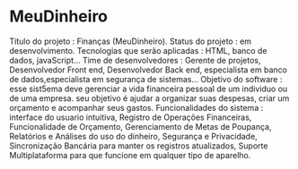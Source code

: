 # MeuDinheiro
Título do projeto : Finanças (MeuDinheiro).
Status do projeto : em desenvolvimento.
Tecnologias que serão aplicadas : HTML, banco de dados, javaScript...
Time de desenvolvedores : Gerente de projetos, Desenvolvedor Front end, Desenvolvedor Back end, especialista em banco de dados,especialista em segurança de sistemas...
Objetivo do software : esse sist5ema deve gerenciar a vida financeira pessoal de um individuo ou de uma empresa. seu objetivo é ajudar a organizar suas despesas, criar um orçamento e acompanhar seus gastos.
Funcionalidades do sistema : interface do usuario intuitiva, Registro de Operações Financeiras, Funcionalidade de Orçamento, Gerenciamento de Metas de Poupança, Relatórios e Análises do uso do dinheiro, Segurança e Privacidade, Sincronização Bancária para manter os registros atualizados, Suporte Multiplataforma para que funcione em qualquer tipo de aparelho.
